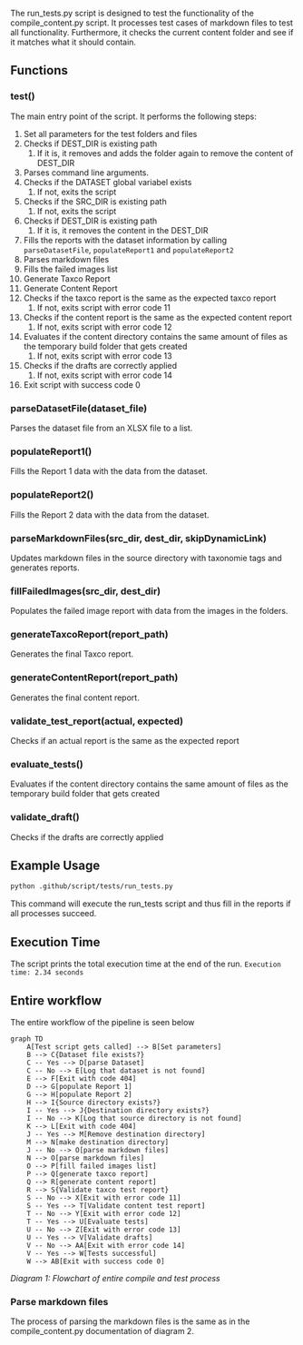 
The run_tests.py script is designed to test the functionality of the compile_content.py script.
It processes test cases of markdown files to test all functionality. Furthermore, it checks the current content folder and see if it matches what it should contain.

## Functions
### test()
The main entry point of the script. It performs the following steps:
1. Set all parameters for the test folders and files
2. Checks if DEST_DIR is existing path
	1. If it is, it removes and adds the folder again to remove the content of DEST_DIR
3. Parses command line arguments.
4. Checks if the DATASET global variabel exists
	1. If not, exits the script
5. Checks if the SRC_DIR is existing path
	1. If not, exits the script
6. Checks if DEST_DIR is existing path
	1. If it is, it removes the content in the DEST_DIR
7. Fills the reports with the dataset information by calling `parseDatasetFile`, `populateReport1` and `populateReport2`
8. Parses markdown files
9. Fills the failed images list
10. Generate Taxco Report
11. Generate Content Report
12. Checks if the taxco report is the same as the expected taxco report
	1. If not, exits script with error code 11
13. Checks if the content report is the same as the expected content report
	1. If not, exits script with error code 12
14. Evaluates if the content directory contains the same amount of files as the temporary build folder that gets created
	1. If not, exits script with error code 13
15. Checks if the drafts are correctly applied 
	1. If not, exits script with error code 14
16. Exit script with success code 0 

### parseDatasetFile(dataset_file)
Parses the dataset file from an XLSX file to a list.

### populateReport1()
Fills the Report 1 data with the data from the dataset.

### populateReport2()
Fills the Report 2 data with the data from the dataset.

### parseMarkdownFiles(src_dir, dest_dir, skipDynamicLink)
Updates markdown files in the source directory with taxonomie tags and generates reports.

### fillFailedImages(src_dir, dest_dir)
Populates the failed image report with data from the images in the folders.

### generateTaxcoReport(report_path)
Generates the final Taxco report.

### generateContentReport(report_path)
Generates the final content report.

### validate_test_report(actual, expected)
Checks if an actual report is the same as the expected report

### evaluate_tests()
Evaluates if the content directory contains the same amount of files as the temporary build folder that gets created

### validate_draft()
Checks if the drafts are correctly applied


## Example Usage
```sh
python .github/script/tests/run_tests.py 
```
This command will execute the run_tests script and thus fill in the reports if all processes succeed.

## Execution Time
The script prints the total execution time at the end of the run.
	`Execution time: 2.34 seconds`


## Entire workflow 
The entire workflow of the pipeline is seen below

```mermaid
graph TD
    A[Test script gets called] --> B[Set parameters]
    B --> C{Dataset file exists?}
    C -- Yes --> D[parse Dataset]
    C -- No --> E[Log that dataset is not found]
    E --> F[Exit with code 404]
    D --> G[populate Report 1]
    G --> H[populate Report 2]
    H --> I{Source directory exists?}
    I -- Yes --> J{Destination directory exists?}
    I -- No --> K[Log that source directory is not found]
    K --> L[Exit with code 404]
    J -- Yes --> M[Remove destination directory]
    M --> N[make destination directory]
    J -- No --> O[parse markdown files]
    N --> O[parse markdown files]
    O --> P[fill failed images list]
    P --> Q[generate taxco report]
    Q --> R[generate content report]
    R --> S{Validate taxco test report}
    S -- No --> X[Exit with error code 11]
    S -- Yes --> T[Validate content test report]
    T -- No --> Y[Exit with error code 12]
    T -- Yes --> U[Evaluate tests]
    U -- No --> Z[Exit with error code 13]
    U -- Yes --> V[Validate drafts]
    V -- No --> AA[Exit with error code 14]
    V -- Yes --> W[Tests successful]
    W --> AB[Exit with success code 0]
```
*Diagram 1: Flowchart of entire compile and test process*


### Parse markdown files
The process of parsing the markdown files is the same as in the compile_content.py documentation of diagram 2.

